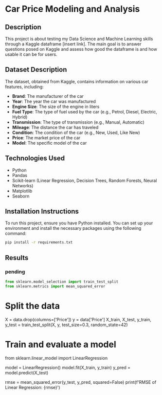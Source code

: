 # Car Price Modeling and Analysis

## Description
This project is about testing my Data Science and Machine Learning skills through a Kaggle dataframe [insert link]. The main goal is to answer questions posed on Kaggle and assess how good the dataframe is and how usable it can be for users.

## Dataset Description
The dataset, obtained from Kaggle, contains information on various car features, including:
- **Brand**: The manufacturer of the car
- **Year**: The year the car was manufactured
- **Engine Size**: The size of the engine in liters
- **Fuel Type**: The type of fuel used by the car (e.g., Petrol, Diesel, Electric, Hybrid)
- **Transmission**: The type of transmission (e.g., Manual, Automatic)
- **Mileage**: The distance the car has traveled
- **Condition**: The condition of the car (e.g., New, Used, Like New)
- **Price**: The market price of the car
- **Model**: The specific model of the car

## Technologies Used
- Python
- Pandas
- Scikit-learn (Linear Regression, Decision Trees, Random Forests, Neural Networks)
- Matplotlib
- Seaborn

## Installation Instructions
To run this project, ensure you have Python installed. You can set up your environment and install the necessary packages using the following command:

```bash
pip install -r requirements.txt
```

## Results

### pending

```python
from sklearn.model_selection import train_test_split
from sklearn.metrics import mean_squared_error
```
# Split the data
X = data.drop(columns=['Price'])
y = data['Price']
X_train, X_test, y_train, y_test = train_test_split(X, y, test_size=0.3, random_state=42)

# Train and evaluate a model
from sklearn.linear_model import LinearRegression

model = LinearRegression()
model.fit(X_train, y_train)
y_pred = model.predict(X_test)

rmse = mean_squared_error(y_test, y_pred, squared=False)
print(f'RMSE of Linear Regression: {rmse}')
